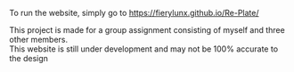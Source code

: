 To run the website, simply go to https://fierylunx.github.io/Re-Plate/

This project is made for a group assignment consisting of myself and three other members.<br>
This website is still under development and may not be 100% accurate to the design
